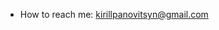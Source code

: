 - How to reach me: kirillpanovitsyn@gmail.com

<!---
Delavore/Delavore is a ✨ special ✨ repository because its `README.md` (this file) appears on your GitHub profile.
You can click the Preview link to take a look at your changes.
--->
